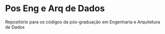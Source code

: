 # Pos Eng e Arq de Dados
Repositório para os códigos da pós-graduação em Engenharia e Arquitetura de Dados
